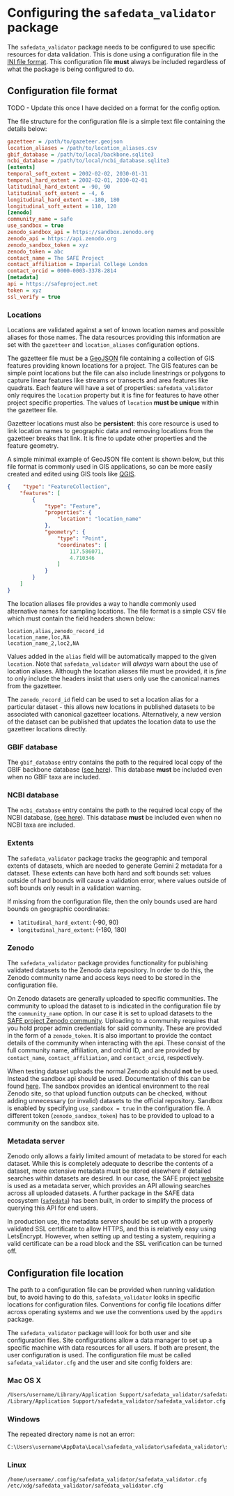 # Configuring the `safedata_validator` package

The `safedata_validator` package needs to be configured to use specific resources for
data validation. This is done using a configuration file in the [INI file
format](https://en.wikipedia.org/wiki/INI_file). This configuration file **must** always
be included regardless of what the package is being configured to do.

## Configuration file format

TODO - Update this once I have decided on a format for the config option.

The file structure for the configuration file is a simple text file containing
the details below:

```ini
gazetteer = /path/to/gazeteer.geojson
location_aliases = /path/to/location_aliases.csv
gbif_database = /path/to/local/backbone.sqlite3
ncbi_database = /path/to/local/ncbi_database.sqlite3
[extents]
temporal_soft_extent = 2002-02-02, 2030-01-31
temporal_hard_extent = 2002-02-01, 2030-02-01
latitudinal_hard_extent = -90, 90
latitudinal_soft_extent = -4, 6
longitudinal_hard_extent = -180, 180
longitudinal_soft_extent = 110, 120
[zenodo]
community_name = safe
use_sandbox = true
zenodo_sandbox_api = https://sandbox.zenodo.org
zenodo_api = https://api.zenodo.org
zenodo_sandbox_token = xyz
zenodo_token = abc
contact_name = The SAFE Project
contact_affiliation = Imperial College London
contact_orcid = 0000-0003-3378-2814
[metadata]
api = https://safeproject.net
token = xyz
ssl_verify = true
```

### Locations

Locations are validated against a set of known location names and possible aliases for
those names. The data resources providing this information are set with the `gazetteer`
and `location_aliases` configuration options.

The gazetteer file must be a [GeoJSON](https://geojson.org/) file containing a
collection of GIS features providing known locations for a project. The GIS features can
be simple point locations but the file can also include linestrings or polygons to
capture linear features like streams or transects and area features like quadrats. Each
feature will have a set of properties: `safedata_validator` only requires the `location`
property but it is fine for features to have other project specific properties. The
values of `location` **must be unique** within the gazetteer file.

Gazetteer locations must also be **persistent**: this core resource is used to link
location names to geographic data and removing locations from the gazetteer breaks that
link. It is fine to update other properties and the feature geometry.

A simple minimal example of GeoJSON file content is shown below, but this file format is
commonly used in GIS applications, so can be more easily created and edited using GIS
tools like [QGIS](https://qgis.org).

```json
{    "type": "FeatureCollection",
    "features": [
        {
            "type": "Feature",
            "properties": {
                "location": "location_name"
            },
            "geometry": {
                "type": "Point",
                "coordinates": [
                    117.586071,
                    4.710346
                ]
            }
        }
    ]
}
```

The location aliases file provides a way to handle commonly used alternative names for
sampling locations. The file format is a simple CSV file which must contain the field
headers shown below:

```csv
location,alias,zenodo_record_id
location_name,loc,NA
location_name_2,loc2,NA
```

Values added in the `alias` field will be automatically mapped to the given `location`.
Note that `safedata_validator` will _always_ warn about the use of location aliases.
Although the location aliases file must be provided, it is _fine_ to only include the
headers insist that users only use the canonical names from the gazetteer.

The `zenodo_record_id` field can be used to set a location alias for a particular
dataset - this allows new locations in published datasets to be associated with
canonical gazetteer locations. Alternatively, a new version of the dataset can be
published that updates the location data to use the gazetteer locations directly.

### GBIF database

The `gbif_database` entry contains the path to the required local copy of the GBIF
backbone database ([see here](build_local_gbif.md)). This database **must** be included
even when no GBIF taxa are included.

### NCBI database

The `ncbi_database` entry contains the path to the required local copy of the NCBI
database, ([see here](build_local_ncbi.md)). This database **must** be included even
when no NCBI taxa are included.

### Extents

The `safedata_validator` package tracks the geographic and temporal extents of
datasets, which are needed to generate Gemini 2 metadata for a dataset. These
extents can have both hard and soft bounds set: values outside of hard bounds
will cause a validation error, where values outside of soft bounds only result
in a validation warning.

If missing from the configuration file, then the only bounds used are hard bounds
on geographic coordinates:

* `latitudinal_hard_extent`: (-90, 90)
* `longitudinal_hard_extent`: (-180, 180)

### Zenodo

The `safedata_validator` package provides functionality for publishing validated
datasets to the Zenodo data repository. In order to do this, the Zenodo
community name and access keys need to be stored in the configuration file.

On Zenodo datasets are generally uploaded to specific communities. The community to
upload the dataset to is indicated in the configuration file by the `community_name`
option. In our case it is set to upload datasets to the [SAFE project Zenodo
community](https://zenodo.org/communities/safe). Uploading to a community requires that
you hold proper admin credentials for said community. These are provided in the form of
a `zenodo_token`. It is also important to provide the contact details of the community
when interacting with the api. These consist of the full community name, affiliation,
and orchid ID, and are provided by `contact_name`, `contact_affiliation`, and
`contact_orcid`, respectively.

When testing dataset uploads the normal Zenodo api should **not** be used. Instead the
sandbox api should be used. Documentation of this can be found
[here](https://developers.zenodo.org/#testing). The sandbox provides an identical
environment to the real Zenodo site, so that upload function outputs can be checked,
without adding unnecessary (or invalid) datasets to the official repository. Sandbox is
enabled by specifying `use_sandbox = true` in the configuration file. A different token
(`zenodo_sandbox_token`) has to be provided to upload to a community on the sandbox
site.

### Metadata server

Zenodo only allows a fairly limited amount of metadata to be stored for each dataset.
While this is completely adequate to describe the contents of a dataset, more extensive
metadata must be stored elsewhere if detailed searches within datasets are desired. In
our case, the SAFE project [website](https://safeproject.net) is used as a metadata
server, which provides an API allowing searches across all uploaded datasets. A further
package in the SAFE data ecosystem
([`safedata`](https://imperialcollegelondon.github.io/safedata/)) has been built, in
order to simplify the process of querying this API for end users.

In production use, the metadata server should be set up with a properly validated SSL
certificate to allow HTTPS, and this is relatively easy using LetsEncrypt. However, when
setting up and testing a system, requiring a valid certificate can be a road block and
the SSL verification can be turned off.

## Configuration file location

The path to a configuration file can be provided when running validation but, to
avoid having to do this,  `safedata_validator` looks in specific locations for
configuration files. Conventions for config file locations differ across
operating systems and we use the conventions used by the `appdirs` package.

The `safedata_validator` package will look for both user and site configuration
files. Site configurations allow a data manager to set up a specific machine
with data resources for all users. If both are present, the user configuration
is used. The configuration file must be called `safedata_validator.cfg` and the
user and site config folders are:

### Mac OS X

```sh
/Users/username/Library/Application Support/safedata_validator/safedata_validator.cfg
/Library/Application Support/safedata_validator/safedata_validator.cfg
```

### Windows

The repeated directory name is not an error:

```sh
C:\Users\username\AppData\Local\safedata_validator\safedata_validator\safedata_validator.cfg
```

### Linux

```sh
/home/username/.config/safedata_validator/safedata_validator.cfg
/etc/xdg/safedata_validator/safedata_validator.cfg
```
